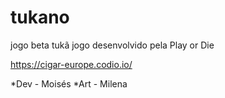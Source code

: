 # tukano
jogo beta tukã
jogo desenvolvido pela Play or Die

https://cigar-europe.codio.io/

*Dev - Moisés 
*Art - Milena